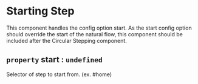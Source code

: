 # Starting Step

This component handles the config option start. As the start config option
should override the start of the natural flow, this component should be included
after the Circular Stepping component.

## `property` start : `undefined`
Selector of step to start from. (ex. #home)